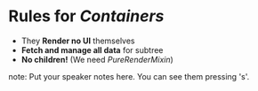 # Rules for <em class="highlight">Containers</em>

* They **Render no UI** themselves
* **Fetch and manage all data** for subtree
* **No children!** (We need _PureRenderMixin_)

note:
    Put your speaker notes here.
    You can see them pressing 's'.
